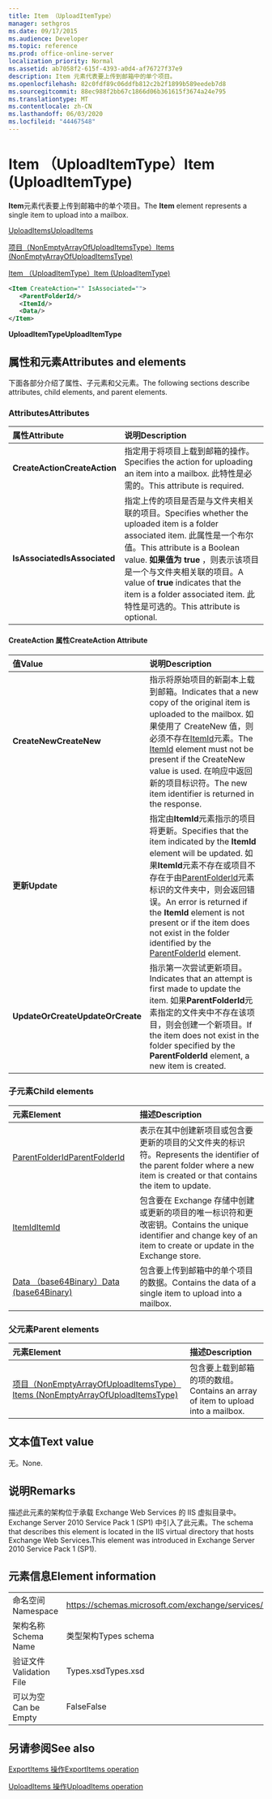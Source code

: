 ```yaml
---
title: Item （UploadItemType）
manager: sethgros
ms.date: 09/17/2015
ms.audience: Developer
ms.topic: reference
ms.prod: office-online-server
localization_priority: Normal
ms.assetid: ab7058f2-615f-4393-a0d4-af76727f37e9
description: Item 元素代表要上传到邮箱中的单个项目。
ms.openlocfilehash: 82c0fdf89c06ddfb812c2b2f1899b589eedeb7d8
ms.sourcegitcommit: 88ec988f2bb67c1866d06b361615f3674a24e795
ms.translationtype: MT
ms.contentlocale: zh-CN
ms.lasthandoff: 06/03/2020
ms.locfileid: "44467548"
---
```

# <a name="item-uploaditemtype"></a><span data-ttu-id="8b8dc-103">Item （UploadItemType）</span><span class="sxs-lookup"><span data-stu-id="8b8dc-103">Item (UploadItemType)</span></span>

<span data-ttu-id="8b8dc-104">**Item**元素代表要上传到邮箱中的单个项目。</span><span class="sxs-lookup"><span data-stu-id="8b8dc-104">The **Item** element represents a single item to upload into a mailbox.</span></span> 
  
[<span data-ttu-id="8b8dc-105">UploadItems</span><span class="sxs-lookup"><span data-stu-id="8b8dc-105">UploadItems</span></span>](uploaditems.md)
  
[<span data-ttu-id="8b8dc-106">项目（NonEmptyArrayOfUploadItemsType）</span><span class="sxs-lookup"><span data-stu-id="8b8dc-106">Items (NonEmptyArrayOfUploadItemsType)</span></span>](items-nonemptyarrayofuploaditemstype.md)
  
[<span data-ttu-id="8b8dc-107">Item （UploadItemType）</span><span class="sxs-lookup"><span data-stu-id="8b8dc-107">Item (UploadItemType)</span></span>](item-uploaditemtype.md)
  
```XML
<Item CreateAction="" IsAssociated="">
   <ParentFolderId/>
   <ItemId/>
   <Data/>
</Item>
```

 <span data-ttu-id="8b8dc-108">**UploadItemType**</span><span class="sxs-lookup"><span data-stu-id="8b8dc-108">**UploadItemType**</span></span>
## <a name="attributes-and-elements"></a><span data-ttu-id="8b8dc-109">属性和元素</span><span class="sxs-lookup"><span data-stu-id="8b8dc-109">Attributes and elements</span></span>

<span data-ttu-id="8b8dc-110">下面各部分介绍了属性、子元素和父元素。</span><span class="sxs-lookup"><span data-stu-id="8b8dc-110">The following sections describe attributes, child elements, and parent elements.</span></span>
  
### <a name="attributes"></a><span data-ttu-id="8b8dc-111">Attributes</span><span class="sxs-lookup"><span data-stu-id="8b8dc-111">Attributes</span></span>

|<span data-ttu-id="8b8dc-112">**属性**</span><span class="sxs-lookup"><span data-stu-id="8b8dc-112">**Attribute**</span></span>|<span data-ttu-id="8b8dc-113">**说明**</span><span class="sxs-lookup"><span data-stu-id="8b8dc-113">**Description**</span></span>|
|:-----|:-----|
|<span data-ttu-id="8b8dc-114">**CreateAction**</span><span class="sxs-lookup"><span data-stu-id="8b8dc-114">**CreateAction**</span></span> <br/> |<span data-ttu-id="8b8dc-115">指定用于将项目上载到邮箱的操作。</span><span class="sxs-lookup"><span data-stu-id="8b8dc-115">Specifies the action for uploading an item into a mailbox.</span></span> <span data-ttu-id="8b8dc-116">此特性是必需的。</span><span class="sxs-lookup"><span data-stu-id="8b8dc-116">This attribute is required.</span></span>  <br/> |
|<span data-ttu-id="8b8dc-117">**IsAssociated**</span><span class="sxs-lookup"><span data-stu-id="8b8dc-117">**IsAssociated**</span></span> <br/> |<span data-ttu-id="8b8dc-118">指定上传的项目是否是与文件夹相关联的项目。</span><span class="sxs-lookup"><span data-stu-id="8b8dc-118">Specifies whether the uploaded item is a folder associated item.</span></span> <span data-ttu-id="8b8dc-119">此属性是一个布尔值。</span><span class="sxs-lookup"><span data-stu-id="8b8dc-119">This attribute is a Boolean value.</span></span> <span data-ttu-id="8b8dc-120">**如果值为 true** ，则表示该项目是一个与文件夹相关联的项目。</span><span class="sxs-lookup"><span data-stu-id="8b8dc-120">A value of **true** indicates that the item is a folder associated item.</span></span> <span data-ttu-id="8b8dc-121">此特性是可选的。</span><span class="sxs-lookup"><span data-stu-id="8b8dc-121">This attribute is optional.</span></span>  <br/> |
   
#### <a name="createaction-attribute"></a><span data-ttu-id="8b8dc-122">CreateAction 属性</span><span class="sxs-lookup"><span data-stu-id="8b8dc-122">CreateAction Attribute</span></span>

|<span data-ttu-id="8b8dc-123">**值**</span><span class="sxs-lookup"><span data-stu-id="8b8dc-123">**Value**</span></span>|<span data-ttu-id="8b8dc-124">**说明**</span><span class="sxs-lookup"><span data-stu-id="8b8dc-124">**Description**</span></span>|
|:-----|:-----|
|<span data-ttu-id="8b8dc-125">**CreateNew**</span><span class="sxs-lookup"><span data-stu-id="8b8dc-125">**CreateNew**</span></span> <br/> |<span data-ttu-id="8b8dc-126">指示将原始项目的新副本上载到邮箱。</span><span class="sxs-lookup"><span data-stu-id="8b8dc-126">Indicates that a new copy of the original item is uploaded to the mailbox.</span></span> <span data-ttu-id="8b8dc-127">如果使用了 CreateNew 值，则必须不存在[ItemId](itemid.md)元素。</span><span class="sxs-lookup"><span data-stu-id="8b8dc-127">The [ItemId](itemid.md) element must not be present if the CreateNew value is used.</span></span> <span data-ttu-id="8b8dc-128">在响应中返回新的项目标识符。</span><span class="sxs-lookup"><span data-stu-id="8b8dc-128">The new item identifier is returned in the response.</span></span>  <br/> |
|<span data-ttu-id="8b8dc-129">**更新**</span><span class="sxs-lookup"><span data-stu-id="8b8dc-129">**Update**</span></span> <br/> |<span data-ttu-id="8b8dc-130">指定由**ItemId**元素指示的项目将更新。</span><span class="sxs-lookup"><span data-stu-id="8b8dc-130">Specifies that the item indicated by the **ItemId** element will be updated.</span></span> <span data-ttu-id="8b8dc-131">如果**ItemId**元素不存在或项目不存在于由[ParentFolderId](parentfolderid.md)元素标识的文件夹中，则会返回错误。</span><span class="sxs-lookup"><span data-stu-id="8b8dc-131">An error is returned if the **ItemId** element is not present or if the item does not exist in the folder identified by the [ParentFolderId](parentfolderid.md) element.</span></span>  <br/> |
|<span data-ttu-id="8b8dc-132">**UpdateOrCreate**</span><span class="sxs-lookup"><span data-stu-id="8b8dc-132">**UpdateOrCreate**</span></span> <br/> |<span data-ttu-id="8b8dc-133">指示第一次尝试更新项目。</span><span class="sxs-lookup"><span data-stu-id="8b8dc-133">Indicates that an attempt is first made to update the item.</span></span> <span data-ttu-id="8b8dc-134">如果**ParentFolderId**元素指定的文件夹中不存在该项目，则会创建一个新项目。</span><span class="sxs-lookup"><span data-stu-id="8b8dc-134">If the item does not exist in the folder specified by the **ParentFolderId** element, a new item is created.</span></span>  <br/> |
   
### <a name="child-elements"></a><span data-ttu-id="8b8dc-135">子元素</span><span class="sxs-lookup"><span data-stu-id="8b8dc-135">Child elements</span></span>

|<span data-ttu-id="8b8dc-136">**元素**</span><span class="sxs-lookup"><span data-stu-id="8b8dc-136">**Element**</span></span>|<span data-ttu-id="8b8dc-137">**描述**</span><span class="sxs-lookup"><span data-stu-id="8b8dc-137">**Description**</span></span>|
|:-----|:-----|
|[<span data-ttu-id="8b8dc-138">ParentFolderId</span><span class="sxs-lookup"><span data-stu-id="8b8dc-138">ParentFolderId</span></span>](parentfolderid.md) <br/> |<span data-ttu-id="8b8dc-139">表示在其中创建新项目或包含要更新的项目的父文件夹的标识符。</span><span class="sxs-lookup"><span data-stu-id="8b8dc-139">Represents the identifier of the parent folder where a new item is created or that contains the item to update.</span></span>  <br/> |
|[<span data-ttu-id="8b8dc-140">ItemId</span><span class="sxs-lookup"><span data-stu-id="8b8dc-140">ItemId</span></span>](itemid.md) <br/> |<span data-ttu-id="8b8dc-141">包含要在 Exchange 存储中创建或更新的项目的唯一标识符和更改密钥。</span><span class="sxs-lookup"><span data-stu-id="8b8dc-141">Contains the unique identifier and change key of an item to create or update in the Exchange store.</span></span>  <br/> |
|[<span data-ttu-id="8b8dc-142">Data （base64Binary）</span><span class="sxs-lookup"><span data-stu-id="8b8dc-142">Data (base64Binary)</span></span>](data-base64binary.md) <br/> |<span data-ttu-id="8b8dc-143">包含要上传到邮箱中的单个项目的数据。</span><span class="sxs-lookup"><span data-stu-id="8b8dc-143">Contains the data of a single item to upload into a mailbox.</span></span>  <br/> |
   
### <a name="parent-elements"></a><span data-ttu-id="8b8dc-144">父元素</span><span class="sxs-lookup"><span data-stu-id="8b8dc-144">Parent elements</span></span>

|<span data-ttu-id="8b8dc-145">**元素**</span><span class="sxs-lookup"><span data-stu-id="8b8dc-145">**Element**</span></span>|<span data-ttu-id="8b8dc-146">**描述**</span><span class="sxs-lookup"><span data-stu-id="8b8dc-146">**Description**</span></span>|
|:-----|:-----|
|[<span data-ttu-id="8b8dc-147">项目（NonEmptyArrayOfUploadItemsType）</span><span class="sxs-lookup"><span data-stu-id="8b8dc-147">Items (NonEmptyArrayOfUploadItemsType)</span></span>](items-nonemptyarrayofuploaditemstype.md) <br/> |<span data-ttu-id="8b8dc-148">包含要上载到邮箱的项的数组。</span><span class="sxs-lookup"><span data-stu-id="8b8dc-148">Contains an array of item to upload into a mailbox.</span></span>  <br/> |
   
## <a name="text-value"></a><span data-ttu-id="8b8dc-149">文本值</span><span class="sxs-lookup"><span data-stu-id="8b8dc-149">Text value</span></span>

<span data-ttu-id="8b8dc-150">无。</span><span class="sxs-lookup"><span data-stu-id="8b8dc-150">None.</span></span>
  
## <a name="remarks"></a><span data-ttu-id="8b8dc-151">说明</span><span class="sxs-lookup"><span data-stu-id="8b8dc-151">Remarks</span></span>

<span data-ttu-id="8b8dc-152">描述此元素的架构位于承载 Exchange Web Services 的 IIS 虚拟目录中。Exchange Server 2010 Service Pack 1 (SP1) 中引入了此元素。</span><span class="sxs-lookup"><span data-stu-id="8b8dc-152">The schema that describes this element is located in the IIS virtual directory that hosts Exchange Web Services.This element was introduced in Exchange Server 2010 Service Pack 1 (SP1).</span></span>
  
## <a name="element-information"></a><span data-ttu-id="8b8dc-153">元素信息</span><span class="sxs-lookup"><span data-stu-id="8b8dc-153">Element information</span></span>

|||
|:-----|:-----|
|<span data-ttu-id="8b8dc-154">命名空间</span><span class="sxs-lookup"><span data-stu-id="8b8dc-154">Namespace</span></span>  <br/> |https://schemas.microsoft.com/exchange/services/2006/types  <br/> |
|<span data-ttu-id="8b8dc-155">架构名称</span><span class="sxs-lookup"><span data-stu-id="8b8dc-155">Schema Name</span></span>  <br/> |<span data-ttu-id="8b8dc-156">类型架构</span><span class="sxs-lookup"><span data-stu-id="8b8dc-156">Types schema</span></span>  <br/> |
|<span data-ttu-id="8b8dc-157">验证文件</span><span class="sxs-lookup"><span data-stu-id="8b8dc-157">Validation File</span></span>  <br/> |<span data-ttu-id="8b8dc-158">Types.xsd</span><span class="sxs-lookup"><span data-stu-id="8b8dc-158">Types.xsd</span></span>  <br/> |
|<span data-ttu-id="8b8dc-159">可以为空</span><span class="sxs-lookup"><span data-stu-id="8b8dc-159">Can be Empty</span></span>  <br/> |<span data-ttu-id="8b8dc-160">False</span><span class="sxs-lookup"><span data-stu-id="8b8dc-160">False</span></span>  <br/> |
   
## <a name="see-also"></a><span data-ttu-id="8b8dc-161">另请参阅</span><span class="sxs-lookup"><span data-stu-id="8b8dc-161">See also</span></span>



[<span data-ttu-id="8b8dc-162">ExportItems 操作</span><span class="sxs-lookup"><span data-stu-id="8b8dc-162">ExportItems operation</span></span>](exportitems-operation.md)
  
[<span data-ttu-id="8b8dc-163">UploadItems 操作</span><span class="sxs-lookup"><span data-stu-id="8b8dc-163">UploadItems operation</span></span>](uploaditems-operation.md)

